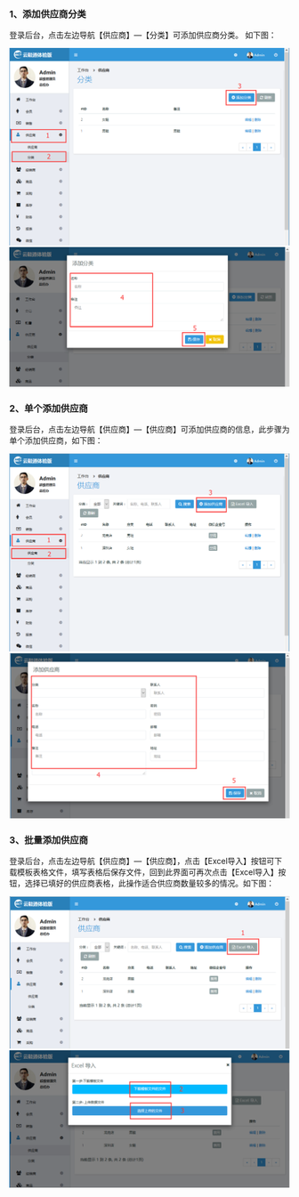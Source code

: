 ### 1、添加供应商分类

登录后台，点击左边导航【供应商】—【分类】可添加供应商分类。 如下图：

![](/assets/1.png)![](/assets/2.png)

### 2、单个添加供应商

登录后台，点击左边导航【供应商】—【供应商】可添加供应商的信息，此步骤为单个添加供应商，如下图：

![](/assets/3.png)![](/assets/4.png)

### 3、批量添加供应商

登录后台，点击左边导航【供应商】—【供应商】，点击【Excel导入】按钮可下载模板表格文件，填写表格后保存文件，回到此界面可再次点击【Excel导入】按钮，选择已填好的供应商表格，此操作适合供应商数量较多的情况。如下图：

![](/assets/批量1.png)![](/assets/批量2.png)


